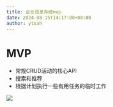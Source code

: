 ```yaml
---
title: 企业信息系统mvp
date: 2024-08-15T14:17:00+08:00
author: ytxah
---
```

# MVP
- 常规CRUD活动的核心API
- 搜索和推荐
- 根据计划执行一些有用任务的临时工作

![](https://cdn.nlark.com/yuque/0/2023/jpeg/240893/1693461910545-0faca2be-966e-4bb5-a6c8-5b7807025dc8.jpeg)